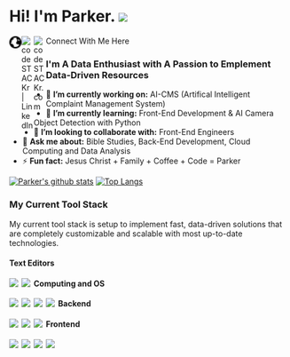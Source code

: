 <!--
Sources:
  1. https://fullyunderstood.com/how-to-create-beautiful-github-profile-readmemd/
  2. https://github.com/anuraghazra/github-readme-stats
  3. https://shields.io/
-->

# Hi! I'm Parker. <img src="https://media.giphy.com/media/hvRJCLFzcasrR4ia7z/giphy.gif" width="25px">
<!--[![Programmer Analyst](https://img.shields.io/badge/Text-Text-green?style=flat-square)](http://www.parkeroakes.io)-->
Connect With Me Here
<a href="http://www.parkeroakes.io">
  <img align="left" alt="codeSTACKr.com" width="22px" src="https://raw.githubusercontent.com/iconic/open-iconic/master/svg/globe.svg">
</a>
<a href="https://www.linkedin.com/in/parker-oakes/">
 <img align="left" alt="codeSTACKr | LinkedIn" width="22px" src="https://cdn.jsdelivr.net/npm/simple-icons@v3/icons/linkedin.svg">
</a>
<a href="https://alanoakes.github.io/cv/">
  <img align="left" alt="codeSTACKr.com" width="22px" src="https://cdn.jsdelivr.net/npm/simple-icons@3.13.0/icons/about-dot-me.svg">
</a>
<br />

### I'm A Data Enthusiast with A Passion to Emplement Data-Driven Resources
- 🔭 <b>I’m currently working on:</b> AI-CMS (Artifical Intelligent Complaint Management System)
- 🌱 <b>I’m currently learning:</b> Front-End Development & AI Camera Object Detection with Python
- 👯 <b>I’m looking to collaborate with:</b> Front-End Engineers
- 💬 <b>Ask me about:</b> Bible Studies, Back-End Development, Cloud Computing and Data Analysis
- ⚡ <b>Fun fact:</b> Jesus Christ + Family + Coffee + Code = Parker


[![Parker's github stats](https://github-readme-stats.vercel.app/api?username=alanoakes&count_private=true&include_all_commits=true)](https://github.com/alanoakes/github-readme-stats)
[![Top Langs](https://github-readme-stats.vercel.app/api/top-langs/?username=alanoakes&layout=compact)](https://github.com/alanoakes/github-readme-stats)

### My Current Tool Stack

My current tool stack is setup to implement fast, data-driven solutions that are completely customizable and scalable with most up-to-date technologies.

#### Text Editors
<img align="left" width="22px" src="https://cdn.jsdelivr.net/npm/simple-icons@3.13.0/icons/vim.svg">
<img align="left" width="22px" src="https://cdn.jsdelivr.net/npm/simple-icons@3.13.0/icons/visualstudiocode.svg">

#### Computing and OS
<img align="left" width="22px" src="https://cdn.jsdelivr.net/npm/simple-icons@3.13.0/icons/azuredevops.svg">
<img align="left" width="22px" src="https://cdn.jsdelivr.net/npm/simple-icons@3.13.0/icons/gnubash.svg">
<img align="left" width="22px" src="https://cdn.jsdelivr.net/npm/simple-icons@3.13.0/icons/windows.svg">
<img align="left" width="22px" src="https://cdn.jsdelivr.net/npm/simple-icons@3.13.0/icons/ubuntu.svg">

#### Backend
<img align="left" width="22px" src="https://cdn.jsdelivr.net/npm/simple-icons@3.13.0/icons/mysql.svg">
<img align="left" width="22px" src="https://cdn.jsdelivr.net/npm/simple-icons@3.13.0/icons/r.svg">
<img align="left" width="22px" src="https://cdn.jsdelivr.net/npm/simple-icons@3.13.0/icons/babel.svg">

#### Frontend
<img align="left" width="22px" src="https://cdn.jsdelivr.net/npm/simple-icons@3.13.0/icons/javascript.svg">
<img align="left" width="22px" src="https://cdn.jsdelivr.net/npm/simple-icons@3.13.0/icons/npm.svg">
<img align="left" width="22px" src="https://cdn.jsdelivr.net/npm/simple-icons@3.13.0/icons/d3-dot-js.svg">
<img align="left" width="22px" src="https://cdn.jsdelivr.net/npm/simple-icons@3.13.0/icons/bootstrap.svg">

<!-- Optional if you have blogs -->
<!--## Latest blog posts:-->
<!-- BLOG-POST-LIST:START -->
<!-- BLOG-POST-LIST:END -->
<!-- This section you create this variables that are used above -->
<!--[website]: http://www.parkeroakes.io
[linkedin]: https://www.linkedin.com/in/parker-oakes/
-->
